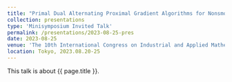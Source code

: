 ```yaml
---
title: "Primal Dual Alternating Proximal Gradient Algorithms for Nonsmooth Nonconvex Minimax Problems with Coupled Linear Constraints"
collection: presentations
type: 'Minisymposium Invited Talk'
permalink: /presentations/2023-08-25-pres
date: 2023-08-25
venue: 'The 10th International Congress on Industrial and Applied Mathematics (ICIAM 2023)'
location: Tokyo, 2023.08.20-25
---
```


This talk is about {{ page.title }}.
